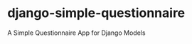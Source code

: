 django-simple-questionnaire
===========================

A Simple Questionnaire App for Django Models
